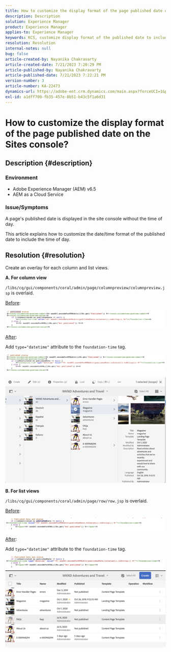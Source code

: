 ```yaml
---
title: How to customize the display format of the page published date on the Sites console?
description: Description
solution: Experience Manager
product: Experience Manager
applies-to: Experience Manager
keywords: KCS, customize display format of the published date to include time, AEM, Site console
resolution: Resolution
internal-notes: null
bug: false
article-created-by: Nayanika Chakravarty
article-created-date: 7/21/2023 7:20:29 PM
article-published-by: Nayanika Chakravarty
article-published-date: 7/21/2023 7:22:21 PM
version-number: 3
article-number: KA-22473
dynamics-url: https://adobe-ent.crm.dynamics.com/main.aspx?forceUCI=1&pagetype=entityrecord&etn=knowledgearticle&id=7deee0a5-fb27-ee11-9966-6045bd006ce9
exl-id: a1dff700-fb35-457e-8b51-b43c5f1a6d31
---
```

# How to customize the display format of the page published date on the Sites console?

## Description {#description}


### Environment

- Adobe Experience Manager (AEM) v6.5
- AEM as a Cloud Service


### Issue/Symptoms

A page's published date is displayed in the site console without the time of day.

This article explains how to customize the date/time format of the published date to include the time of day.


## Resolution {#resolution}


Create an overlay for each column and list views.

<b>A. For column view</b>

`/libs/cq/gui/components/coral/admin/page/columnpreview/columnpreview.jsp` is overlaid.

<u>Before</u>:

![](assets/76d8eda9-2625-ee11-9cbe-6045bd006a22.png)

<u>After</u>:

Add `type="datetime"` attribute to the `foundation-time` tag.

![](assets/bc3fccb7-2625-ee11-9cbe-6045bd006a22.png)

![](assets/4b4c42f9-2625-ee11-9cbe-6045bd006a22.png)

<b>B. For list views</b>

`/libs/cq/gui/components/coral/admin/page/row/row.jsp` is overlaid.

<u>Before</u>:

![](assets/b4d354c8-2625-ee11-9cbe-6045bd006a22.png)

<u>After</u>:

Add `type="datetime"` attribute to the `foundation-time` tag.

![](assets/82f75cd6-2625-ee11-9cbe-6045bd006a22.png)
![](assets/807c0517-2725-ee11-9cbe-6045bd006a22.png)
